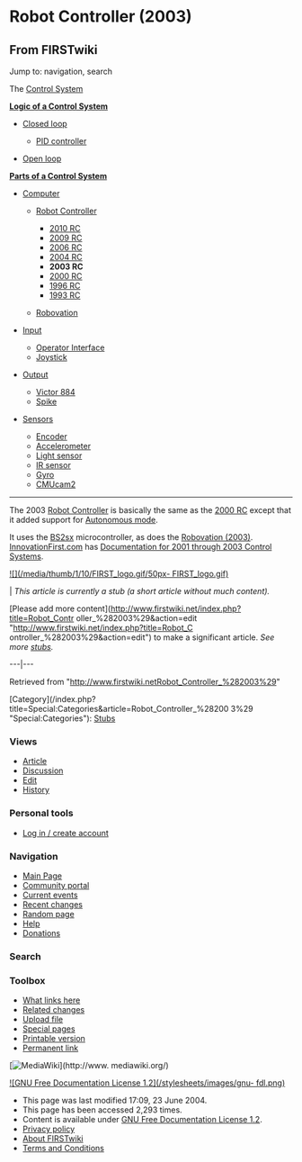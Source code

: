 # Robot Controller (2003)

## From FIRSTwiki

Jump to: navigation, search

The [Control System](control-system)

**[Logic of a Control System](Logic_of_a_control_system "Logic of a control system")**

- [Closed loop](closed-loop)

  - [PID controller](PID_controller "PID controller")

- [Open loop](open-loop)

**[Parts of a Control System](Parts_of_a_control_system "Parts of a control system")**

- [Computer](Computer "Computer")

  - [Robot Controller](robot-controller)

    - [2010 RC](Robot_Controller_%282010%29 "Robot Controller \(2010\)")
    - [2009 RC](Robot_Controller_%282009%29 "Robot Controller \(2009\)")
    - [2006 RC](Robot_Controller_%282006%29 "Robot Controller \(2006\)")
    - [2004 RC](Robot_Controller_%282004%29 "Robot Controller \(2004\)")
    - **2003 RC**
    - [2000 RC](Robot_Controller_%282000%29 "Robot Controller \(2000\)")
    - [1996 RC](/index.php?title=Robot_Controller_%281996%29&action=edit "Robot Controller \(1996\)")
    - [1993 RC](/index.php?title=Robot_Controller_%281993%29&action=edit "Robot Controller \(1993\)")

  - [Robovation](robovation)

- [Input](input)

  - [Operator Interface](operator-interface)
  - [Joystick](joystick)

- [Output](output)

  - [Victor 884](victor-884)
  - [Spike](spike-relay)

- [Sensors](sensor)

  - [Encoder](encoder)
  - [Accelerometer](accelerometer)
  - [Light sensor](/index.php?title=Light_sensor&action=edit "Light sensor")
  - [IR sensor](tsop34840)
  - [Gyro](gyro)
  - [CMUcam2](CMUcam2 "CMUcam2")

--------------------------------------------------------------------------------

The 2003 [Robot Controller](robot-controller) is basically the same as the [2000 RC](Robot_Controller_%282000%29 "Robot Controller \(2000\)") except that it added support for [Autonomous mode](autonomous-mode).

It uses the [BS2sx](BS2sx "BS2sx") microcontroller, as does the [Robovation (2003)](Robovation_%282003%29 "Robovation \(2003\)"). [InnovationFirst.com](http://innovationfirst.com "http://innovationfirst.com") has [Documentation for 2001 through 2003 Control Systems](http://innovationfirst.com/FIRSTRobotics/documentation-legacy.htm "http://innovationfirst.com/FIRSTRobotics/documentation-legacy.htm").

[![](/media/thumb/1/10/FIRST_logo.gif/50px-
FIRST_logo.gif)](Image:FIRST_logo.gif)

| _This article is currently a stub (a short article without much content)._

[Please add more content](http://www.firstwiki.net/index.php?title=Robot_Contr
oller_%282003%29&action=edit "http://www.firstwiki.net/index.php?title=Robot_C
ontroller_%282003%29&action=edit") to make a significant article. _See more [stubs](Special:Shortpages "Special:Shortpages")._

---|---

Retrieved from "<http://www.firstwiki.netRobot_Controller_%282003%29>"

[Category](/index.php?title=Special:Categories&article=Robot_Controller_%28200
3%29 "Special:Categories"): [Stubs](Category:Stubs "Category:Stubs")

### Views

- [Article](Robot_Controller_%282003%29)
- [Discussion](Talk:Robot_Controller_%282003%29)
- [Edit](/index.php?title=Robot_Controller_%282003%29&action=edit)
- [History](/index.php?title=Robot_Controller_%282003%29&action=history)

### Personal tools

- [Log in / create account](/index.php?title=Special:Userlogin&returnto=Robot_Controller_\(2003\))

[](Main_Page "Main Page")

### Navigation

- [Main Page](Main_Page)
- [Community portal](FIRSTwiki:Community_portal)
- [Current events](Current_events)
- [Recent changes](Special:Recentchanges)
- [Random page](Special:Random)
- [Help](FIRSTwiki:Help)
- [Donations](FIRSTwiki:Site_support)

### Search

### Toolbox

- [What links here](Special:Whatlinkshere/Robot_Controller_%282003%29)
- [Related changes](Special:Recentchangeslinked/Robot_Controller_%282003%29)
- [Upload file](Special:Upload)
- [Special pages](Special:Specialpages)
- [Printable version](/index.php?title=Robot_Controller_%282003%29&printable=yes)
- [Permanent link](/index.php?title=Robot_Controller_%282003%29&oldid=37755)

[![MediaWiki](/skins/common/images/poweredby_mediawiki_88x31.png)](http://www.
mediawiki.org/)

[![GNU Free Documentation License 1.2](/stylesheets/images/gnu-
fdl.png)](http://www.gnu.org/copyleft/fdl.html)

- This page was last modified 17:09, 23 June 2004.
- This page has been accessed 2,293 times.
- Content is available under [GNU Free Documentation License 1.2](http://www.gnu.org/copyleft/fdl.html "http://www.gnu.org/copyleft/fdl.html").
- [Privacy policy](FIRSTwiki:Privacy_policy "FIRSTwiki:Privacy policy")
- [About FIRSTwiki](FIRSTwiki:About "FIRSTwiki:About")
- [Terms and Conditions](FIRSTwiki:Terms_and_conditions "FIRSTwiki:Terms and conditions")
